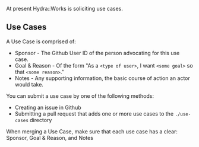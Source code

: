 At present Hydra::Works is soliciting use cases.

## Use Cases

A Use Case is comprised of:

* Sponsor - The Github User ID of the person advocating for this use case.
* Goal & Reason - Of the form "As a `<type of user>`, I want `<some goal>` so that `<some reason>`."
* Notes - Any supporting information, the basic course of action an actor would take.

You can submit a use case by one of the following methods:

* Creating an issue in Github
* Submitting a pull request that adds one or more use cases to the `./use-cases` directory

When merging a Use Case, make sure that each use case has a clear: Sponsor, Goal & Reason, and Notes